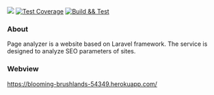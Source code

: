 <a href="https://codeclimate.com/github/kudrvet/php-project-lvl3/maintainability"><img src="https://api.codeclimate.com/v1/badges/2434814fa7c3575a1b35/maintainability" /></a> [![Test Coverage](https://api.codeclimate.com/v1/badges/2434814fa7c3575a1b35/test_coverage)](https://codeclimate.com/github/kudrvet/php-project-lvl3/test_coverage) [![Build && Test](https://github.com/kudrvet/php-project-lvl3/workflows/Build%20&&%20Test/badge.svg)](https://github.com/kudrvet/php-project-lvl3/actions)

### About
Page analyzer is a website based on
Laravel framework. The service is designed to analyze SEO parameters of sites.

### Webview

https://blooming-brushlands-54349.herokuapp.com/
